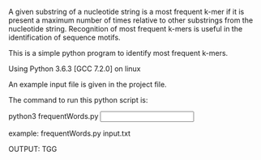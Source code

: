 
A given substring of a nucleotide string is a most frequent k-mer if it is present a maximum number of times relative to other substrings from the nucleotide string. Recognition of most frequent k-mers is useful in the identification of sequence motifs. 

This is a simple python program to identify most frequent k-mers. 

Using Python 3.6.3 [GCC 7.2.0] on linux

An example input file is given in the project file.

The command to run this python script is:

python3 frequentWords.py <INPUT FILE>

example:
    frequentWords.py input.txt
    
OUTPUT:
    TGG
